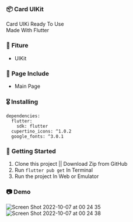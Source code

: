 ### 📦 **Card UIKit**

Card UIKi Ready To Use  
Made With Flutter

### 🎁 **Fiture**
- UIKit

### 📄 **Page Include**
- Main Page

### 🎖  **Installing**
```
dependencies:
  flutter:
    sdk: flutter
  cupertino_icons: ^1.0.2
  google_fonts: ^3.0.1
```

### 🚀 **Getting Started**
1. Clone this project || Download Zip from GitHub
2. Run `flutter pub get` In Terminal
3. Run the project In Web or Emulator

### 📷 **Demo**

![Screen Shot 2022-10-07 at 00 24 35](https://user-images.githubusercontent.com/68719199/194380831-1f7e666a-39bd-406a-a919-602b2b5d2868.png)
![Screen Shot 2022-10-07 at 00 24 38](https://user-images.githubusercontent.com/68719199/194380840-0942ed55-34cb-472c-8d2b-680987b9979f.png)







    
